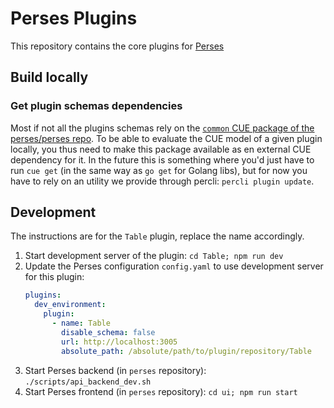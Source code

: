 # Perses Plugins

This repository contains the core plugins for [Perses](https://github.com/perses/perses)

## Build locally

### Get plugin schemas dependencies

Most if not all the plugins schemas rely on the [`common` CUE package of the perses/perses repo](https://github.com/perses/perses/tree/main/cue/schemas/common). To be able to evaluate the CUE model of a given plugin locally, you thus need to make this package available as en external CUE dependency for it. In the future this is something where you'd just have to run `cue get` (in the same way as `go get` for Golang libs), but for now you have to rely on an utility we provide through percli: `percli plugin update`.

## Development

The instructions are for the `Table` plugin, replace the name accordingly.

1. Start development server of the plugin: `cd Table; npm run dev`
2. Update the Perses configuration `config.yaml` to use development server for this plugin:
   ```yaml
   plugins:
     dev_environment:
       plugin:
         - name: Table
           disable_schema: false
           url: http://localhost:3005
           absolute_path: /absolute/path/to/plugin/repository/Table
   ```
3. Start Perses backend (in `perses` repository): `./scripts/api_backend_dev.sh`
4. Start Perses frontend (in `perses` repository): `cd ui; npm run start`
